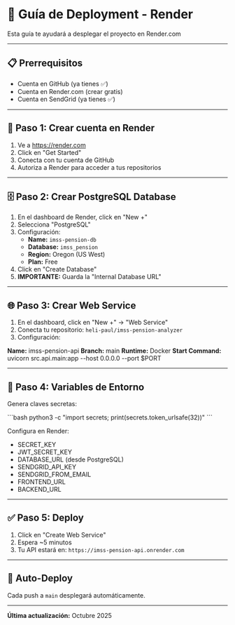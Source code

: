 # 🚀 Guía de Deployment - Render

Esta guía te ayudará a desplegar el proyecto en Render.com

---

## 📋 Prerrequisitos

- Cuenta en GitHub (ya tienes ✅)
- Cuenta en Render.com (crear gratis)
- Cuenta en SendGrid (ya tienes ✅)

---

## 🎯 Paso 1: Crear cuenta en Render

1. Ve a https://render.com
2. Click en "Get Started"
3. Conecta con tu cuenta de GitHub
4. Autoriza a Render para acceder a tus repositorios

---

## 🗄️ Paso 2: Crear PostgreSQL Database

1. En el dashboard de Render, click en "New +"
2. Selecciona "PostgreSQL"
3. Configuración:
   - **Name:** `imss-pension-db`
   - **Database:** `imss_pension`
   - **Region:** Oregon (US West)
   - **Plan:** Free
4. Click en "Create Database"
5. **IMPORTANTE:** Guarda la "Internal Database URL"

---

## 🌐 Paso 3: Crear Web Service

1. En el dashboard, click en "New +" → "Web Service"
2. Conecta tu repositorio: `heli-paul/imss-pension-analyzer`
3. Configuración:

**Name:** imss-pension-api
**Branch:** main
**Runtime:** Docker
**Start Command:** uvicorn src.api.main:app --host 0.0.0.0 --port $PORT

---

## 🔐 Paso 4: Variables de Entorno

Genera claves secretas:

\`\`\`bash
python3 -c "import secrets; print(secrets.token_urlsafe(32))"
\`\`\`

Configura en Render:
- SECRET_KEY
- JWT_SECRET_KEY
- DATABASE_URL (desde PostgreSQL)
- SENDGRID_API_KEY
- SENDGRID_FROM_EMAIL
- FRONTEND_URL
- BACKEND_URL

---

## ✅ Paso 5: Deploy

1. Click en "Create Web Service"
2. Espera ~5 minutos
3. Tu API estará en: `https://imss-pension-api.onrender.com`

---

## 🔄 Auto-Deploy

Cada push a `main` desplegará automáticamente.

---

**Última actualización:** Octubre 2025
